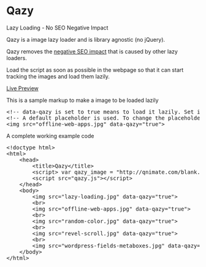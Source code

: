 Qazy
====

Lazy Loading - No SEO Negative Impact

Qazy is a image lazy loader and is library agnostic (no jQuery).

Qazy removes the <a href="http://qnimate.com/lazy-loading-images-and-its-seo-impact/">negative SEO impact</a> that is caused by other lazy loaders.

Load the script as soon as possible in the webpage so that it can start tracking the images and load them lazily.

<a href="http://labs.qnimate.com/qazy-lazy-loading/">Live Preview</a>

This is a sample markup to make a image to be loaded lazily
<pre>
&lt;!-- data-qazy is set to true means to load it lazily. Set it to false if you don't want to load it lazily. --&gt;
&lt;!-- A default placeholder is used. To change the placeholder, assign the variable &quot;qazy_image&quot; with the placeholder image url before the script is loaded. --&gt;
&lt;img src=&quot;offline-web-apps.jpg&quot; data-qazy=&quot;true&quot;&gt;
</pre>

A complete working example code
<pre>
&lt;!doctype html&gt;
&lt;html&gt;
    &lt;head&gt;
        &lt;title&gt;Qazy&lt;/title&gt;
        &lt;script&gt; var qazy_image = &quot;http://qnimate.com/blank.gif&quot;;  &lt;/script&gt;
        &lt;script src=&quot;qazy.js&quot;&gt;&lt;/script&gt;
    &lt;/head&gt;
    &lt;body&gt;
        &lt;img src=&quot;lazy-loading.jpg&quot; data-qazy=&quot;true&quot;&gt;
        &lt;br&gt;
        &lt;img src=&quot;offline-web-apps.jpg&quot; data-qazy=&quot;true&quot;&gt;
        &lt;br&gt;
        &lt;img src=&quot;random-color.jpg&quot; data-qazy=&quot;true&quot;&gt;
        &lt;br&gt;
        &lt;img src=&quot;revel-scroll.jpg&quot; data-qazy=&quot;true&quot;&gt;
        &lt;br&gt;
        &lt;img src=&quot;wordpress-fields-metaboxes.jpg&quot; data-qazy=&quot;true&quot;&gt;
    &lt;/body&gt;
&lt;/html&gt;
</pre>
